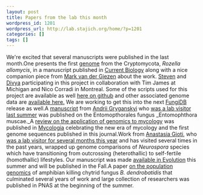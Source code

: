 ```yaml
---
layout: post
title: Papers from the lab this month
wordpress_id: 1201
wordpress_url: http://lab.stajich.org/home/?p=1201
categories: []
tags: []
---
```

We're excited that several manuscripts were published in the last month.One presents the first [genome](http://www.ncbi.nlm.nih.gov/bioproject?term=PRJNA81749) from the Cryptomycota, _Rozella allomycis_, in a manuscript published in [Current Biology](http://dx.doi.org/10.1016/j.cub.2013.06.057) along with a nice companion piece from [Mark van der Giezen](http://dx.doi.org/10.1016/j.cub.2013.06.048) about the work. [Steven](http://lab.stajich.org/home/people/steven-ahrendt/ "Steven Ahrendt") and [Divya](http://lab.stajich.org/home/people/divya-sain/ "Divya Sain") participating in this project in collaboration with Tim James at Michigan and Nico Corradi in Montreal. Some of the scripts used for this project are available as well [here on github](https://github.com/stajichlab/rozella) and other associated genome data are [available here.](http://fungalgenomes.org/public/chytrid/Rozella/) We are working to get this into the next [FungiDB](http://fungidb.org) release as well.A [manuscript](http://www.ncbi.nlm.nih.gov/pubmed/23951101) from [Andrii Gryganskyi](http://lab.stajich.org/home/2012/07/welcome-andrii/ "Welcome Andrii") who [was a lab visitor last summer](http://lab.stajich.org/home/2012/09/andriis-sendoff/) was published on the Entomopthorales fungus _Entomophthora muscae._A [review on the application of genomics to mycology](http://www.ncbi.nlm.nih.gov/pubmed/23928422) was published in [Mycologia](http://www.mycologia.org/) celebrating the new era of mycology and the first genome sequences published in this journal.Work from [Anastasia Gioti](http://lab.stajich.org/home/people/alumni/anastasia-gioti/ "Anastasia Gioti"), who[ was a lab visitor for several months this year](http://lab.stajich.org/home/2012/10/welcome-back-anastasia/ "Welcome back Anastasia!") and has visited several times in the past years, wrapped up genome comparisons of _Neurospora_ species which have transitioning from outcrossing (heterothallic) to self-fertile (homothallic) lifestyles. Our manuscript was made [available in Evolution](http://dx.doi.org/10.1111/evo.12206) this summer and will be published in the Fall.A paper [on the population genomics](http://www.ncbi.nlm.nih.gov/pubmed/23650365) of amphibian killing chytrid fungus _B. dendrobatidis_ that culminated several years of work and large collection of researchers was published in PNAS at the beginning of the summer.

